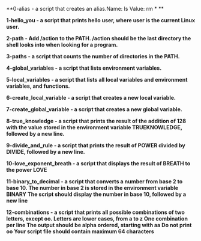 **0-alias - a script that creates an alias.Name: ls Value: rm * **

**1-hello_you - a script that prints hello user, where user is the current Linux user.**

**2-path - Add /action to the PATH. /action should be the last directory the shell looks into when looking for a program.**

**3-paths - a script that counts the number of directories in the PATH.**

**4-global_variables - a script that lists environment variables.**

**5-local_variables - a script that lists all local variables and environment variables, and functions.**

**6-create_local_variable - a script that creates a new local variable.**

**7-create_global_variable - a script that creates a new global variable.**

**8-true_knowledge -  a script that prints the result of the addition of 128 with the value stored in the environment variable TRUEKNOWLEDGE, followed by a new line.**

**9-divide_and_rule - a script that prints the result of POWER divided by DIVIDE, followed by a new line.**

**10-love_exponent_breath - a script that displays the result of BREATH to the power LOVE**

**11-binary_to_decimal - a script that converts a number from base 2 to base 10. The number in base 2 is stored in the environment variable BINARY The script should display the number in base 10, followed by a new line**

**12-combinations - a script that prints all possible combinations of two letters, except oo. Letters are lower cases, from a to z One combination per line The output should be alpha ordered, starting with aa Do not print oo Your script file should contain maximum 64 characters**
